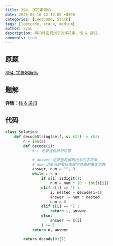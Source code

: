 ```yaml
---
title: 394. 字符串解码
date: 2025-06-16 12:10:00 +0800
categories: [Leetcode, Stack]
tags: [leetcode, stack, medium]
author: ayou
description: 解码特定规则下的字符串。栈 & 递归。
comments: true
---
```


## 原题
[394. 字符串解码](https://leetcode.cn/problems/decode-string/description/)

## 题解
**详情**：[栈 & 递归](https://leetcode.cn/problems/decode-string/solutions/3701261/zhan-di-gui-by-wrran-nfu1)

## 代码
```python
class Solution:
    def decodeString(self, s: str) -> str:
        n = len(s)
        def decode(i):
            # i 记录当前解析位置

            # answer 记录当前解码出来的字符串
            # num 记录当前解码出来字符串的重复次数
            answer, num = "", 0
            while i < n:
                if s[i].isdigit():
                    num = num * 10 + int(s[i])
                elif s[i] == '[':
                    i, nested = decode(i+1)
                    answer += num * nested
                    num = 0
                elif s[i] == ']':
                    return i, answer
                else:
                    answer += s[i]
                i += 1
            return n, answer

        return decode(0)[1]
```
